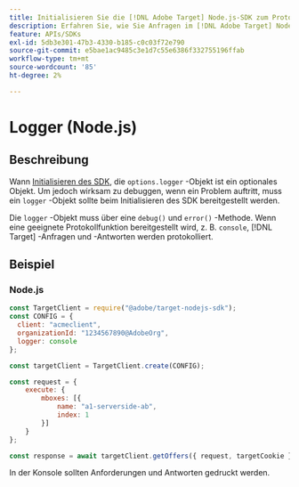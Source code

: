 ```yaml
---
title: Initialisieren Sie die [!DNL Adobe Target] Node.js-SDK zum Protokollieren von Anforderungen
description: Erfahren Sie, wie Sie Anfragen im [!DNL Adobe Target] Node.js-SDK.
feature: APIs/SDKs
exl-id: 5db3e301-47b3-4330-b185-c0c03f72e790
source-git-commit: e5bae1ac9485c3e1d7c55e6386f332755196ffab
workflow-type: tm+mt
source-wordcount: '85'
ht-degree: 2%

---
```


# Logger (Node.js)

## Beschreibung

Wann [Initialisieren des SDK](initialize-sdk.md), die `options.logger` -Objekt ist ein optionales Objekt. Um jedoch wirksam zu debuggen, wenn ein Problem auftritt, muss ein `logger` -Objekt sollte beim Initialisieren des SDK bereitgestellt werden.

Die `logger` -Objekt muss über eine `debug()` und `error()` -Methode. Wenn eine geeignete Protokollfunktion bereitgestellt wird, z. B. `console`, [!DNL Target] -Anfragen und -Antworten werden protokolliert.

## Beispiel

### Node.js

```js {line-numbers="true"}
const TargetClient = require("@adobe/target-nodejs-sdk");
const CONFIG = {
  client: "acmeclient",
  organizationId: "1234567890@AdobeOrg",
  logger: console
};

const targetClient = TargetClient.create(CONFIG);

const request = {
    execute: {
        mboxes: [{
            name: "a1-serverside-ab",
            index: 1
        }]
    }
};

const response = await targetClient.getOffers({ request, targetCookie });
```

In der Konsole sollten Anforderungen und Antworten gedruckt werden.
